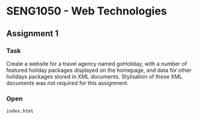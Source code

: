 # SENG1050 - Web Technologies
## Assignment 1
### Task
Create a website for a travel agency named goHoliday, with a number of featured holiday packages displayed on the homepage, and data for other holidays packages stored in XML documents. Stylisation of these XML documents was not required for this assignment.
### Open
`index.html`